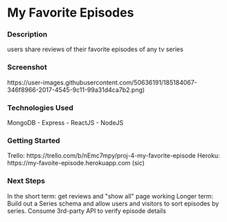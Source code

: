 <h1>My Favorite Episodes</h1>

<h3>Description</h3>
users share reviews of their favorite episodes of any tv series

<h3>Screenshot</h3>
https://user-images.githubusercontent.com/50636191/185184067-346f8966-2017-4545-9c11-99a31d4ca7b2.png)

<h3>Technologies Used</h3>
MongoDB - Express - ReactJS - NodeJS

<h3>Getting Started</h3>
Trello: https://trello.com/b/nEmc7mpy/proj-4-my-favorite-episode
Heroku: https://my-favoite-episode.herokuapp.com (sic)
<h3>Next Steps</h3>
In the short term: 
get reviews and "show all" page working
Longer term: 
Build out a Series schema and allow users and visitors to sort episodes by series. 
Consume 3rd-party API to verify episode details
